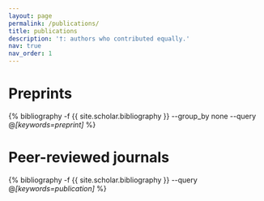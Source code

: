 ```yaml
---
layout: page
permalink: /publications/
title: publications
description: '†: authors who contributed equally.'
nav: true
nav_order: 1
---
```

<!-- _pages/publications.md -->
<div class="publications">


<h1>Preprints</h1>
<!--<h2>Preprints</h2>-->

{% bibliography -f {{ site.scholar.bibliography }} --group_by none --query @*[keywords=preprint]* %}

<div style="margin-top: 2em;"></div>


<h1>Peer-reviewed journals</h1>
<!--<h2>Peer-reviewed journals</h2>-->



{% bibliography -f {{ site.scholar.bibliography }} --query @*[keywords=publication]* %}


</div>
